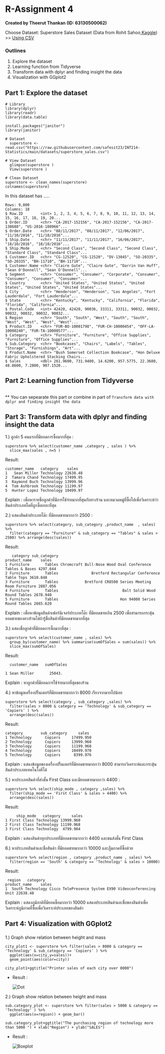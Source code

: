 # R-Assignment 4

**Created by Theerut Thankan (ID: 63130500062)**

Choose Dataset:
Superstore Sales Dataset (Data from Rohit Sahoo,[Kaggle](https://www.kaggle.com/rohitsahoo/sales-forecasting)) >> [Using CSV](https://raw.githubusercontent.com/safesit23/INT214-Statistics/main/datasets/superstore_sales.csv)


### Outlines
1. Explore the dataset
2. Learning function from Tidyverse
3. Transform data with dplyr and finding insight the data
4. Visualization with GGplot2

## Part 1: Explore the dataset

```
# Library
library(dplyr)
library(readr)
library(data.table)

install.packages("janitor")
library(janitor)

# Dataset
  superstore <- read.csv("https://raw.githubusercontent.com/safesit23/INT214-Statistics/main/datasets/superstore_sales.csv")
  
# View Dataset
  glimpse(superstore )
  View(superstore )
  
# Clean Dataset
superstore <- clean_names(superstore)
colnames(superstore)
```
In this dataset has .....
```
Rows: 9,800
Columns: 18
$ Row.ID        <int> 1, 2, 3, 4, 5, 6, 7, 8, 9, 10, 11, 12, 13, 14, 15, 16, 17, 18, 19, 20...
$ Order.ID      <chr> "CA-2017-152156", "CA-2017-152156", "CA-2017-138688", "US-2016-108966"...
$ Order.Date    <chr> "08/11/2017", "08/11/2017", "12/06/2017", "11/10/2016", "11/10/2016"...
$ Ship.Date     <chr> "11/11/2017", "11/11/2017", "16/06/2017", "18/10/2016", "18/10/2016"...
$ Ship.Mode     <chr> "Second Class", "Second Class", "Second Class", "Standard Class", "Standard Class"...
$ Customer.ID   <chr> "CG-12520", "CG-12520", "DV-13045", "SO-20335", "SO-20335", "BH-11710", "BH-11710"...
$ Customer.Name <chr> "Claire Gute", "Claire Gute", "Darrin Van Huff", "Sean O'Donnell", "Sean O'Donnell"...
$ Segment       <chr> "Consumer", "Consumer", "Corporate", "Consumer", "Consumer", "Consumer", "Consumer"...
$ Country       <chr> "United States", "United States", "United States", "United States", "United States"...
$ City          <chr> "Henderson", "Henderson", "Los Angeles", "Fort Lauderdale", "Fort Lauderdale"...
$ State         <chr> "Kentucky", "Kentucky", "California", "Florida", "Florida", "California"...
$ Postal.Code   <int> 42420, 42420, 90036, 33311, 33311, 90032, 90032, 90032, 90032, 90032, 90032...
$ Region        <chr> "South", "South", "West", "South", "South", "West", "West", "West", "West"...
$ Product.ID    <chr> "FUR-BO-10001798", "FUR-CH-10000454", "OFF-LA-10000240", "FUR-TA-10000577"...
$ Category      <chr> "Furniture", "Furniture", "Office Supplies", "Furniture", "Office Supplies"...
$ Sub.Category  <chr> "Bookcases", "Chairs", "Labels", "Tables", "Storage", "Furnishings", "Art"...
$ Product.Name  <chr> "Bush Somerset Collection Bookcase", "Hon Deluxe Fabric Upholstered Stacking Chairs...
$ Sales         <dbl> 261.9600, 731.9400, 14.6200, 957.5775, 22.3680, 48.8600, 7.2800, 907.1520...

```

## Part 2: Learning function from Tidyverse


```

```
** You can sepearate this part or combine in part of `Transform data with dplyr and finding insight the data`

## Part 3: Transform data with dplyr and finding insight the data

1.) ลูกค้า 5 คนแรกที่มียอดการซื้อมากที่สุด :

```
superstore %>% select(customer_name ,category , sales ) %>%
  slice_max(sales , n=5 )
```

Result:

```
customer_name   category    sales
1   Sean Miller Technology 22638.48
2  Tamara Chand Technology 17499.95
3  Raymond Buch Technology 13999.96
4  Tom Ashbrook Technology 11199.97
5  Hunter Lopez Technology 10499.97
```
Explain : เพื่อหารายชื่อลูกค้าที่มีการใช้จ่ายมากที่สุดกับทางร้าน และหมวดหมู่ที่ซื้อไปเพื่อวิเคราะห์ว่าสินค้าประเภทใดที่ถูกซื้อเยอะที่สุด


2.) แสดงสินค้าประเภทโต๊ะ ที่มียอดขายมากกว่า 2500 : 

```
superstore %>% select(category, sub_category ,product_name  , sales) %>% 
  filter(category == "Furniture" & sub_category == "Tables" & sales > 2500) %>% arrange(desc(sales)) 
```

Result:

```
   category sub_category                                             product_name    sales
1 Furniture       Tables Chromcraft Bull-Nose Wood Oval Conference Tables & Bases 4297.644
2 Furniture       Tables               Bretford Rectangular Conference Table Tops 3610.848
3 Furniture       Tables            Bretford CR8500 Series Meeting Room Furniture 2887.056
4 Furniture       Tables                             Balt Solid Wood Round Tables 2678.940
5 Furniture       Tables                            Hon 94000 Series Round Tables 2665.620
```
Explain : เพื่อหาข้อมูลสินค้าเฟอร์นิเจอร์ประเภทโต๊ะ ที่มียอดขายเกิน 2500 เพื่อสามารถกระตุ้นยอดขายของทางร้านได้ถ้ารู้ชื่อสินค้าที่มียอดขายมากที่สุด

3.) แสดงชื่อลูกค้าที่มียอดการซื้อมากที่สุด : 

```
superstore %>% select(customer_name , sales) %>% 
  group_by(customer_name) %>% summarise(sumOfSales = sum(sales)) %>%
  slice_max(sumOfSales)
```

Result:

```
  customer_name   sumOfSales
                
1 Sean Miller       25043.
```
Explain : หาลูกค้าที่มียอดการใช้จ่ายมากที่สุดของร้าน

4.) หาข้อมูลเครื่องปริ้นเตอร์ที่มียอดขายมากกว่า 8000 เรียงจากมากไปน้อย

```
superstore %>% select(category , sub_category ,sales) %>% 
  filter(sales > 8000 & category == 'Technology' & sub_category == 'Copiers' ) %>%
  arrange(desc(sales))
```

Result:

```
category        sub_category     sales
1 Technology      Copiers     17499.950
2 Technology      Copiers     13999.960
3 Technology      Copiers     11199.968
4 Technology      Copiers     10499.970
5 Technology      Copiers      8399.976
```
Explain : แสดงข้อมูลของเครื่องปริ้นเตอร์ที่มียอดขายมากกว่า 8000 สามารถวิเคราะห์และกระตุ้นสินค้าประเภทเทคโนโลยีได้

5.) หาประเภทสินค้าที่ส่งชั้น First Class และมียอดขายมากกว่า 4400 :

```
superstore %>% select(ship_mode , category ,sales) %>% 
  filter(ship_mode == 'First Class' & sales > 4400) %>%
  arrange(desc(sales))
```

Result: 

```
     ship_mode   category     sales
1 First Class Technology 13999.960
2 First Class Technology 11199.968
3 First Class Technology  4799.984
```
Explain : แสดงสินค้าทุกประเภทที่มียอดขายมากกว่า 4400 และขนส่งชั้น First Class

6.) หาประเภทสินค้าและชื่อสินค้า ที่มียอดขายมากกว่า 10000 และภูืมภาคที่ซื้อด้วย

```
superstore %>% select(region , category ,product_name , sales) %>% 
  filter(region == 'South' & category == 'Technology' & sales > 10000)
```

Result:

```
 region   category                                          product_name    sales
1  South Technology Cisco TelePresence System EX90 Videoconferencing Unit 22638.48
```
Explain : แสดงภูมิภาคิที่มียอดซื้อมากกว่า 10000 แสดงประเภทสินค้าและชื่อของสินค้าเพื่อวิเคราะห์ภูมิภาคที่ซื้อเพื่อวิเคราะห์ประเภทของสินค้า

## Part 4: Visualization with GGplot2
### 
1.) Graph show relation between height and mass
```
city_plot1 <- superstore %>% filter(sales > 8000 & category == 'Technology' & sub_category == 'Copiers' ) %>% 
  ggplot(aes(x=city,y=sales))+
  geom_point(aes(color=city))

city_plot1+ggtitle("Printer sales of each city over 8000")
```
- Result :

     ![Dot](https://github.com/sit-2021-int214/001-Spotify-Top/blob/559d53472e5c058149d624e7c44e0c6349a0c7a2/assignment/HW04_63130500062/dot.png)

 2.) Graph show relation between height and mass
```
sub.category_plot <- superstore %>% filter(sales > 5000 & category == 'Technology' ) %>% 
  ggplot(aes(x=region)) + geom_bar()

sub.category_plot+ggtitle("The purchasing region of technology more than 5000 ") + xlab("Region") + ylab("SALES")
```
- Result : 

    ![Boxplot](https://github.com/sit-2021-int214/001-Spotify-Top/blob/559d53472e5c058149d624e7c44e0c6349a0c7a2/assignment/HW04_63130500062/boxplot.png)



